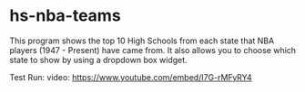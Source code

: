 # hs-nba-teams
This program shows the top 10 High Schools from each state that NBA players (1947 - Present) have came from. It also allows you to choose which state to show by using a dropdown box widget. 

Test Run:
video: https://www.youtube.com/embed/I7G-rMFyRY4
